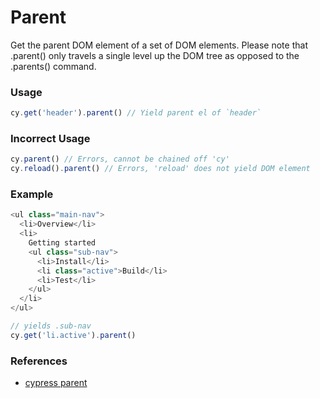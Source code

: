 # Parent

Get the parent DOM element of a set of DOM elements.
Please note that .parent() only travels a single level up the DOM tree as opposed to the .parents() command.

### Usage

```js
cy.get('header').parent() // Yield parent el of `header`
```

### Incorrect Usage

```js
cy.parent() // Errors, cannot be chained off 'cy'
cy.reload().parent() // Errors, 'reload' does not yield DOM element
```

### Example

```js
<ul class="main-nav">
  <li>Overview</li>
  <li>
    Getting started
    <ul class="sub-nav">
      <li>Install</li>
      <li class="active">Build</li>
      <li>Test</li>
    </ul>
  </li>
</ul>
```


```js
// yields .sub-nav
cy.get('li.active').parent()
```

### References

- [cypress parent](https://docs.cypress.io/api/commands/parent#Syntax)
